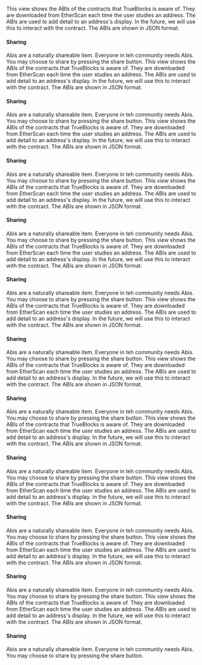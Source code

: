 This view shows the ABIs of the contracts that TrueBlocks is aware of. They are downloaded from EtherScan each time the user studies an address. The ABIs are used to add detail to an address's display. In the future, we will use this to interact with the contract. The ABIs are shown in JSON format.

#### Sharing

Abis are a naturally shareable item. Everyone in teh community needs Abis. You may choose to share by pressing the share button.
This view shows the ABIs of the contracts that TrueBlocks is aware of. They are downloaded from EtherScan each time the user studies an address. The ABIs are used to add detail to an address's display. In the future, we will use this to interact with the contract. The ABIs are shown in JSON format.

#### Sharing

Abis are a naturally shareable item. Everyone in teh community needs Abis. You may choose to share by pressing the share button.
This view shows the ABIs of the contracts that TrueBlocks is aware of. They are downloaded from EtherScan each time the user studies an address. The ABIs are used to add detail to an address's display. In the future, we will use this to interact with the contract. The ABIs are shown in JSON format.

#### Sharing

Abis are a naturally shareable item. Everyone in teh community needs Abis. You may choose to share by pressing the share button.
This view shows the ABIs of the contracts that TrueBlocks is aware of. They are downloaded from EtherScan each time the user studies an address. The ABIs are used to add detail to an address's display. In the future, we will use this to interact with the contract. The ABIs are shown in JSON format.

#### Sharing

Abis are a naturally shareable item. Everyone in teh community needs Abis. You may choose to share by pressing the share button.
This view shows the ABIs of the contracts that TrueBlocks is aware of. They are downloaded from EtherScan each time the user studies an address. The ABIs are used to add detail to an address's display. In the future, we will use this to interact with the contract. The ABIs are shown in JSON format.

#### Sharing

Abis are a naturally shareable item. Everyone in teh community needs Abis. You may choose to share by pressing the share button.
This view shows the ABIs of the contracts that TrueBlocks is aware of. They are downloaded from EtherScan each time the user studies an address. The ABIs are used to add detail to an address's display. In the future, we will use this to interact with the contract. The ABIs are shown in JSON format.

#### Sharing

Abis are a naturally shareable item. Everyone in teh community needs Abis. You may choose to share by pressing the share button.
This view shows the ABIs of the contracts that TrueBlocks is aware of. They are downloaded from EtherScan each time the user studies an address. The ABIs are used to add detail to an address's display. In the future, we will use this to interact with the contract. The ABIs are shown in JSON format.

#### Sharing

Abis are a naturally shareable item. Everyone in teh community needs Abis. You may choose to share by pressing the share button.
This view shows the ABIs of the contracts that TrueBlocks is aware of. They are downloaded from EtherScan each time the user studies an address. The ABIs are used to add detail to an address's display. In the future, we will use this to interact with the contract. The ABIs are shown in JSON format.

#### Sharing

Abis are a naturally shareable item. Everyone in teh community needs Abis. You may choose to share by pressing the share button.
This view shows the ABIs of the contracts that TrueBlocks is aware of. They are downloaded from EtherScan each time the user studies an address. The ABIs are used to add detail to an address's display. In the future, we will use this to interact with the contract. The ABIs are shown in JSON format.

#### Sharing

Abis are a naturally shareable item. Everyone in teh community needs Abis. You may choose to share by pressing the share button.
This view shows the ABIs of the contracts that TrueBlocks is aware of. They are downloaded from EtherScan each time the user studies an address. The ABIs are used to add detail to an address's display. In the future, we will use this to interact with the contract. The ABIs are shown in JSON format.

#### Sharing

Abis are a naturally shareable item. Everyone in teh community needs Abis. You may choose to share by pressing the share button.
This view shows the ABIs of the contracts that TrueBlocks is aware of. They are downloaded from EtherScan each time the user studies an address. The ABIs are used to add detail to an address's display. In the future, we will use this to interact with the contract. The ABIs are shown in JSON format.

#### Sharing

Abis are a naturally shareable item. Everyone in teh community needs Abis. You may choose to share by pressing the share button.
